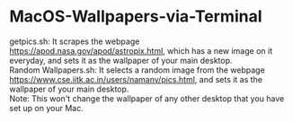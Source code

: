 # MacOS-Wallpapers-via-Terminal
getpics.sh: It scrapes the webpage https://apod.nasa.gov/apod/astropix.html, which has a new image on it everyday, and sets it as the wallpaper of your main desktop.<br>
Random Wallpapers.sh: It selects a random image from the webpage https://www.cse.iitk.ac.in/users/namanv/pics.html, and sets it as the wallpaper of your main desktop.<br>
Note: This won't change the wallpaper of any other desktop that you have set up on your Mac.
